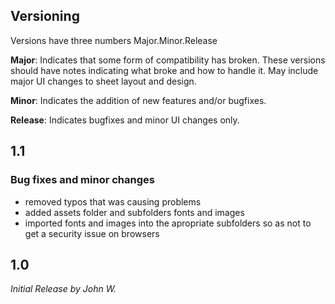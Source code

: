 ## Versioning
Versions have three numbers Major.Minor.Release

**Major**: Indicates that some form of compatibility has broken.  These versions should have notes indicating what broke and how to handle it.  May include major UI changes to sheet layout and design.

**Minor**: Indicates the addition of new features and/or bugfixes.

**Release**: Indicates bugfixes and minor UI changes only.

## 1.1

### Bug fixes and minor changes
* removed typos that was causing problems
* added assets folder and subfolders fonts and images
* imported fonts and images into the apropriate subfolders so as not to get a security issue on browsers 

## 1.0

*Initial Release by John W.*